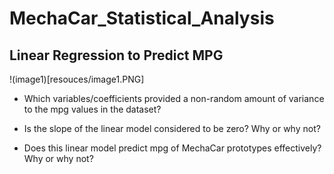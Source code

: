 # MechaCar_Statistical_Analysis

## Linear Regression to Predict MPG

!(image1)[resouces/image1.PNG]

- Which variables/coefficients provided a non-random amount of variance to the mpg values in the dataset?


- Is the slope of the linear model considered to be zero? Why or why not?


- Does this linear model predict mpg of MechaCar prototypes effectively? Why or why not?
